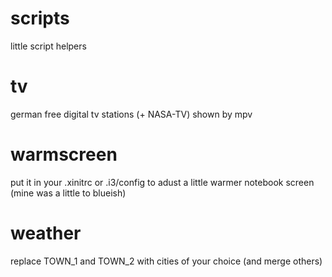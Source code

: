# scripts
little script helpers

# tv
german free digital tv stations (+ NASA-TV) shown by mpv

# warmscreen
put it in your .xinitrc or .i3/config to adust a little warmer notebook screen
(mine was a little to blueish)

# weather
replace TOWN_1 and TOWN_2 with cities of your choice (and merge others)
